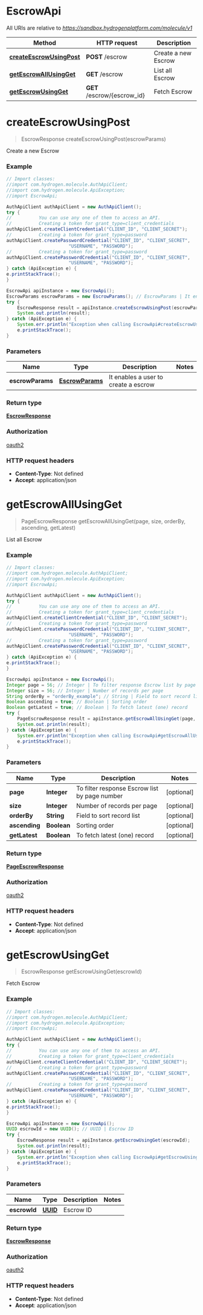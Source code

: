 # EscrowApi

All URIs are relative to *https://sandbox.hydrogenplatform.com/molecule/v1*

Method | HTTP request | Description
------------- | ------------- | -------------
[**createEscrowUsingPost**](EscrowApi.md#createEscrowUsingPost) | **POST** /escrow | Create a new Escrow
[**getEscrowAllUsingGet**](EscrowApi.md#getEscrowAllUsingGet) | **GET** /escrow | List all Escrow
[**getEscrowUsingGet**](EscrowApi.md#getEscrowUsingGet) | **GET** /escrow/{escrow_id} | Fetch Escrow


<a name="createEscrowUsingPost"></a>
# **createEscrowUsingPost**
> EscrowResponse createEscrowUsingPost(escrowParams)

Create a new Escrow

### Example
```java
// Import classes:
//import com.hydrogen.molecule.AuthApiClient;
//import com.hydrogen.molecule.ApiException;
//import EscrowApi;

AuthApiClient authApiClient = new AuthApiClient();
try {
//          You can use any one of them to access an API.
//          Creating a token for grant_type=client_credentials            
authApiClient.createClientCredential("CLIENT_ID", "CLIENT_SECRET");
//          Creating a token for grant_type=password
authApiClient.createPasswordCredential("CLIENT_ID", "CLIENT_SECRET",
                       "USERNAME", "PASSWORD");           
//          Creating a token for grant_type=password
authApiClient.createPasswordCredential("CLIENT_ID", "CLIENT_SECRET",
                       "USERNAME", "PASSWORD");           
} catch (ApiException e) {
e.printStackTrace();
}

EscrowApi apiInstance = new EscrowApi();
EscrowParams escrowParams = new EscrowParams(); // EscrowParams | It enables a user to create a escrow
try {
    EscrowResponse result = apiInstance.createEscrowUsingPost(escrowParams);
    System.out.println(result);
} catch (ApiException e) {
    System.err.println("Exception when calling EscrowApi#createEscrowUsingPost");
    e.printStackTrace();
}
```

### Parameters

Name | Type | Description  | Notes
------------- | ------------- | ------------- | -------------
 **escrowParams** | [**EscrowParams**](EscrowParams.md)| It enables a user to create a escrow |

### Return type

[**EscrowResponse**](EscrowResponse.md)

### Authorization

[oauth2](../README.md#oauth2)

### HTTP request headers

 - **Content-Type**: Not defined
 - **Accept**: application/json

<a name="getEscrowAllUsingGet"></a>
# **getEscrowAllUsingGet**
> PageEscrowResponse getEscrowAllUsingGet(page, size, orderBy, ascending, getLatest)

List all Escrow

### Example
```java
// Import classes:
//import com.hydrogen.molecule.AuthApiClient;
//import com.hydrogen.molecule.ApiException;
//import EscrowApi;

AuthApiClient authApiClient = new AuthApiClient();
try {
//          You can use any one of them to access an API.
//          Creating a token for grant_type=client_credentials            
authApiClient.createClientCredential("CLIENT_ID", "CLIENT_SECRET");
//          Creating a token for grant_type=password
authApiClient.createPasswordCredential("CLIENT_ID", "CLIENT_SECRET",
                       "USERNAME", "PASSWORD");           
//          Creating a token for grant_type=password
authApiClient.createPasswordCredential("CLIENT_ID", "CLIENT_SECRET",
                       "USERNAME", "PASSWORD");           
} catch (ApiException e) {
e.printStackTrace();
}

EscrowApi apiInstance = new EscrowApi();
Integer page = 56; // Integer | To filter response Escrow list by page number
Integer size = 56; // Integer | Number of records per page
String orderBy = "orderBy_example"; // String | Field to sort record list
Boolean ascending = true; // Boolean | Sorting order
Boolean getLatest = true; // Boolean | To fetch latest (one) record
try {
    PageEscrowResponse result = apiInstance.getEscrowAllUsingGet(page, size, orderBy, ascending, getLatest);
    System.out.println(result);
} catch (ApiException e) {
    System.err.println("Exception when calling EscrowApi#getEscrowAllUsingGet");
    e.printStackTrace();
}
```

### Parameters

Name | Type | Description  | Notes
------------- | ------------- | ------------- | -------------
 **page** | **Integer**| To filter response Escrow list by page number | [optional]
 **size** | **Integer**| Number of records per page | [optional]
 **orderBy** | **String**| Field to sort record list | [optional]
 **ascending** | **Boolean**| Sorting order | [optional]
 **getLatest** | **Boolean**| To fetch latest (one) record | [optional]

### Return type

[**PageEscrowResponse**](PageEscrowResponse.md)

### Authorization

[oauth2](../README.md#oauth2)

### HTTP request headers

 - **Content-Type**: Not defined
 - **Accept**: application/json

<a name="getEscrowUsingGet"></a>
# **getEscrowUsingGet**
> EscrowResponse getEscrowUsingGet(escrowId)

Fetch Escrow

### Example
```java
// Import classes:
//import com.hydrogen.molecule.AuthApiClient;
//import com.hydrogen.molecule.ApiException;
//import EscrowApi;

AuthApiClient authApiClient = new AuthApiClient();
try {
//          You can use any one of them to access an API.
//          Creating a token for grant_type=client_credentials            
authApiClient.createClientCredential("CLIENT_ID", "CLIENT_SECRET");
//          Creating a token for grant_type=password
authApiClient.createPasswordCredential("CLIENT_ID", "CLIENT_SECRET",
                       "USERNAME", "PASSWORD");           
//          Creating a token for grant_type=password
authApiClient.createPasswordCredential("CLIENT_ID", "CLIENT_SECRET",
                       "USERNAME", "PASSWORD");           
} catch (ApiException e) {
e.printStackTrace();
}

EscrowApi apiInstance = new EscrowApi();
UUID escrowId = new UUID(); // UUID | Escrow ID
try {
    EscrowResponse result = apiInstance.getEscrowUsingGet(escrowId);
    System.out.println(result);
} catch (ApiException e) {
    System.err.println("Exception when calling EscrowApi#getEscrowUsingGet");
    e.printStackTrace();
}
```

### Parameters

Name | Type | Description  | Notes
------------- | ------------- | ------------- | -------------
 **escrowId** | [**UUID**](.md)| Escrow ID |

### Return type

[**EscrowResponse**](EscrowResponse.md)

### Authorization

[oauth2](../README.md#oauth2)

### HTTP request headers

 - **Content-Type**: Not defined
 - **Accept**: application/json

